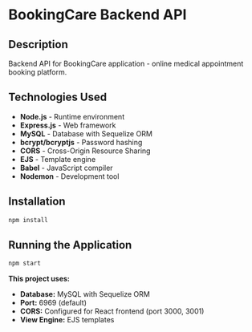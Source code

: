 # BookingCare Backend API

## Description
Backend API for BookingCare application - online medical appointment booking platform.

## Technologies Used
- **Node.js** - Runtime environment
- **Express.js** - Web framework
- **MySQL** - Database with Sequelize ORM
- **bcrypt/bcryptjs** - Password hashing
- **CORS** - Cross-Origin Resource Sharing
- **EJS** - Template engine
- **Babel** - JavaScript compiler
- **Nodemon** - Development tool

## Installation
```bash
npm install
```

## Running the Application
```bash
npm start
```

**This project uses:**
- **Database:** MySQL with Sequelize ORM
- **Port:** 6969 (default)
- **CORS:** Configured for React frontend (port 3000, 3001)
- **View Engine:** EJS templates 
